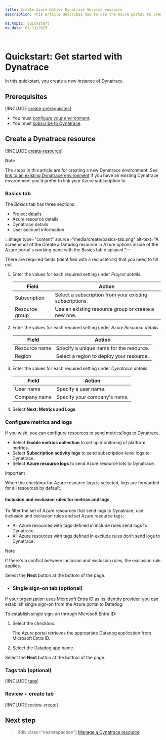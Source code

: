 ```yaml
---
title: Create Azure Native Dynatrace Service resource
description: This article describes how to use the Azure portal to create an instance of Dynatrace.

ms.topic: quickstart
ms.date: 03/13/2025

---
```


# Quickstart: Get started with Dynatrace

In this quickstart, you create a new instance of Dynatrace. 

## Prerequisites

[!INCLUDE [create-prerequisites](../includes/create-prerequisites.md)]
- You must [configure your environment](configure-prerequisites.md).
- You must [subscribe to Dynatrace](overview.md#subscribe-to-dynatrace).

## Create a Dynatrace resource

[!INCLUDE [create-resource](../includes/create-resource.md)]

> [!NOTE] 
> The steps in this article are for creating a new Dynatrace environment.  See [link to an existing Dynatrace environment](link-to-existing-resources.md) if you have an existing Dynatrace environment you'd prefer to link your Azure subscription to.

### Basics tab

The *Basics* tab has three sections:

- Project details
- Azure resource details
- Dynatrace details
- User account information
 
:::image type="content" source="media/create/basics-tab.png" alt-text="A screenshot of the Create a Datadog resource in Azure options inside of the Azure portal's working pane with the Basics tab displayed.":::

There are required fields (identified with a red asterisk) that you need to fill out.

1. Enter the values for each required setting under *Project details*.

    | Field               | Action                                                    |
    |---------------------|-----------------------------------------------------------|
    | Subscription        | Select a subscription from your existing subscriptions.   |
    | Resource group      | Use an existing resource group or create a new one.       |

1. Enter the values for each required setting under *Azure Resource details*.

    | Field              | Action                                    |
    |--------------------|-------------------------------------------|
    | Resource name      | Specify a unique name for the resource.   |
    | Region             | Select a region to deploy your resource.  |

1. Enter the values for each required setting under *Dynatrace details*.

    | Field             | Action                       |
    |-------------------|------------------------------|
    | User name         | Specify a user name.         |
    | Company name      | Specify your company's name. | 

1. Select **Next: Metrics and Logs**. 

### Configure metrics and logs

If you wish, you can configure resources to send metrics/logs to Dynatrace. 

- Select **Enable metrics collection** to set up monitoring of platform metrics.
- Select **Subscription activity logs** to send subscription-level logs to Dynatrace.
- Select **Azure resource logs** to send Azure resource lots to Dynatrace. 

> [!IMPORTANT]
> When the checkbox for Azure resource logs is selected, logs are forwarded for all resources by default.

#### Inclusion and exclusion rules for metrics and logs

To filter the set of Azure resources that send logs to Dynatrace, use inclusion and exclusion rules and set Azure resource tags:

- All Azure resources with tags defined in include rules send logs to Dynatrace.
- All Azure resources with tags defined in exclude rules don't send logs to Dynatrace.

> [!NOTE]
> If there's a conflict between inclusion and exclusion rules, the exclusion rule applies.

Select the **Next** button at the bottom of the page.

- ### Single sign-on tab (optional)

If your organization uses Microsoft Entra ID as its identity provider, you can establish single sign-on from the Azure portal to Datadog. 

To establish single sign-on through Microsoft Entra ID:

1. Select the checkbox.

    The Azure portal retrieves the appropriate Datadog application from Microsoft Entra ID. 

1. Select the Datadog app name.

Select the **Next** button at the bottom of the page.

### Tags tab (optional)

[!INCLUDE [tags](../includes/tags.md)]

### Review + create tab

[!INCLUDE [review-create](../includes/review-create.md)]

## Next step

> [!div class="nextstepaction"]
> [Manage a Dynatrace resource](manage.md)


